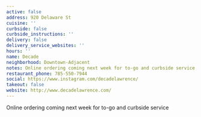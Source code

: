 ```yaml
---
active: false
address: 920 Delaware St
cuisine: ''
curbside: false
curbside_instructions: ''
delivery: false
delivery_service_websites: ''
hours: ''
name: Decade
neighborhood: Downtown-Adjacent
notes: Online ordering coming next week for to-go and curbside service
restaurant_phone: 785-550-7944
social: https://www.instagram.com/decadelawrence/
takeout: false
website: http://www.decadelawrence.com/
---
```


Online ordering coming next week for to-go and curbside service